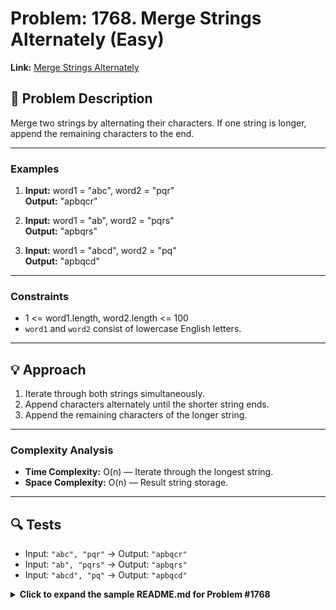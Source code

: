 # Problem: 1768. Merge Strings Alternately (Easy)

**Link:** [Merge Strings Alternately](https://leetcode.com/problems/merge-strings-alternately/)

## 📝 Problem Description

Merge two strings by alternating their characters. If one string is longer, append the remaining characters to the end.

---

### **Examples**

1. **Input:** word1 = "abc", word2 = "pqr"  
   **Output:** "apbqcr"

2. **Input:** word1 = "ab", word2 = "pqrs"  
   **Output:** "apbqrs"

3. **Input:** word1 = "abcd", word2 = "pq"  
   **Output:** "apbqcd"

---

### **Constraints**

- 1 <= word1.length, word2.length <= 100
- `word1` and `word2` consist of lowercase English letters.

---

## 💡 Approach

1. Iterate through both strings simultaneously.
2. Append characters alternately until the shorter string ends.
3. Append the remaining characters of the longer string.

---

### **Complexity Analysis**

- **Time Complexity:** O(n) — Iterate through the longest string.
- **Space Complexity:** O(n) — Result string storage.

---

## 🔍 Tests

- Input: `"abc", "pqr"` → Output: `"apbqcr"`
- Input: `"ab", "pqrs"` → Output: `"apbqrs"`
- Input: `"abcd", "pq"` → Output: `"apbqcd"`






<details> 
    <summary>
        <strong>Click to expand the sample README.md for Problem #1768</strong>
    </summary>

# 1768. Merge Strings Alternately

**Difficulty**: Easy  
**Link**: [LeetCode 1768](https://leetcode.com/problems/merge-strings-alternately/description/)

## Problem Statement

You are given two strings `word1` and `word2`. Merge the strings by adding letters in alternating order, starting with `word1`. If a string is longer than the other, append the additional letters onto the end of the merged string.

### **Examples**

1. **Input:** word1 = "abc", word2 = "pqr"  
   **Output:** "apbqcr"

2. **Input:** word1 = "ab", word2 = "pqrs"  
   **Output:** "apbqrs"

3. **Input:** word1 = "abcd", word2 = "pq"  
   **Output:** "apbqcd"


**Constraints**:
- `1 <= word1.length, word2.length <= 100`
- `word1` and `word2` consist of lowercase English letters.

---

## Approach

1. **Initialization**: Determine the minimum length (`min_len`) of `word1` and `word2`.
2. **Alternate Merge**: For indices `0` to `min_len - 1`, append `word1[i]` and `word2[i]` in order to a result list (or string builder).
3. **Append Remainder**: If one string is longer, append the leftover substring after `min_len` to the result.
4. **Join and Return**: Convert the list of characters to a final string.

### Complexity Analysis
- **Time Complexity**: O(n), where `n` is the combined length of the two strings. We iterate through each character at most once.
- **Space Complexity**: O(n) to store the merged output string.

---

## Files

- [`solution.py`](./solution.py): Contains the `Solution` class with `mergeAlternately` method.
- [`test_solution.py`](./test_solution.py): Contains `unittest` tests to verify correctness.

---

## How to Run

From this directory, execute:
```bash
python -m unittest test_solution.py
```
Or simply:
```bash
python test_solution.py
```

</details>
